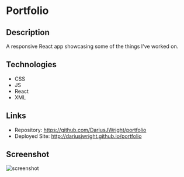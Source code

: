 # Portfolio

## Description
A responsive React app showcasing some of the things I've worked on.


## Technologies
* CSS
* JS
* React
* XML

## Links
* Repository: https://github.com/DariusJWright/portfolio
* Deployed Site: http://dariusjwright.github.io/portfolio

## Screenshot
![screenshot](https://user-images.githubusercontent.com/64335245/102401599-353ac900-3fa9-11eb-853b-8f40fbde5797.PNG)
